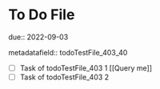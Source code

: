 # To Do File

due:: 2022-09-03

metadatafield:: todoTestFile_403\_40

- [ ] Task of todoTestFile_403 1 [[Query me]]
- [ ] Task of todoTestFile_403 2
